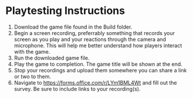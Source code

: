 # Playtesting Instructions
1. Download the game file found in the Build folder.
2. Begin a screen recording, preferrably something that records your screen as you play and your reactions through the camera and microphone. This will help me better understand how players interact with the game.
3. Run the downloaded game file.
4. Play the game to completion. The game title will be shown at the end.
5. Stop your recordings and upload them somewhere you can share a link or two to them.
6. Navigate to https://forms.office.com/r/LYm1BML4Wt and fill out the survey. Be sure to include links to your recording(s).
